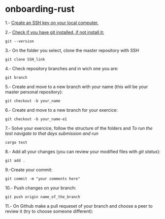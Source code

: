 # onboarding-rust


1.- [Create an SSH key on your local computer.](https://help.github.com/en/enterprise/2.15/user/articles/adding-a-new-ssh-key-to-your-github-account)

2.- [Check if you have git installed, if not install it:](https://git-scm.com/book/en/v2/Getting-Started-Installing-Git)
```
git --version
```

3.- On the folder you select, clone the master repository with SSH
```
git clone SSH_link
```

4.- Check repository branches and in wich one you are:
```
git branch
```

5.- Create and move to a new branch with your name (this will be your master personal repository):
```
git checkout -b your_name
```

6.- Create and move to a new branch for your exercice:
```
git checkout -b your_name-e1
```

7.- Solve your exercice, follow the structure of the folders and 
*To run the test navigate to that days submission and run*

```
cargo test
```

8.- Add all your changes (you can review your modified files with *git status*):
```
git add .
```

9.-Create your commit:
```
git commit -m "your comments here"

```

10.- Push changes on your branch:
```
git push origin name_of_the_branch
```

11.- On Github make a pull requeset of your branch and choose a peer to review it (try to choose someone different):




